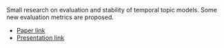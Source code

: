 Small research on evaluation and stability of temporal topic models. Some new evaluation metrics are proposed.

* [Paper link](https://github.com/persiyanov/temporal-topic-models-bigartm/blob/master/doc/Persiyanov2016TemporalModelARTM.pdf) 
* [Presentation link](https://github.com/persiyanov/temporal-topic-models-bigartm/blob/master/doc/PersiyanovPresentationTemporalModelARTM.pdf)

